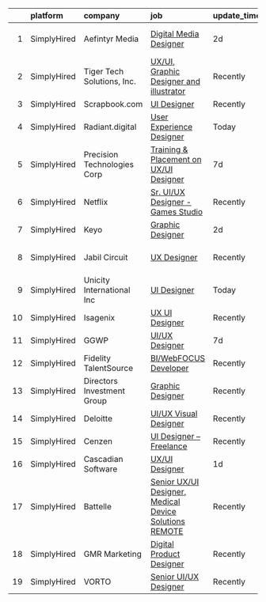 

|    | platform    | company                     | job                                                                                                                                                            | update_time   | location               |
|---:|:------------|:----------------------------|:---------------------------------------------------------------------------------------------------------------------------------------------------------------|:--------------|:-----------------------|
|  1 | SimplyHired | Aefintyr Media              | [Digital Media Designer](https://www.simplyhired.com/job/Bn0UKVgSChceRIP1j18AbhL19upQWpSnr-FRjgbkZDfMdCtoSoOewQ?q=ui+designer)                                 | 2d            | Austin, TX +1 location |
|  2 | SimplyHired | Tiger Tech Solutions, Inc.  | [UX/UI, Graphic Designer and illustrator](https://www.simplyhired.com/job/P0_O-3lInmD2260vZ7fW5WYpxNoOezT2_aaOMCb8l8MTGGQMgI9-Rg?q=ui+designer)                | Recently      | Remote                 |
|  3 | SimplyHired | Scrapbook.com               | [UI Designer](https://www.simplyhired.com/job/osWQisdjLhsswhSl3hPUDW_oB_5iTJKa4tXS_mXUw01BNoLafD_ycg?q=ui+designer)                                            | Recently      | Gilbert, AZ            |
|  4 | SimplyHired | Radiant.digital             | [User Experience Designer](https://www.simplyhired.com/job/021iFxMgfaPuxfNs1e8ZzHcFgynOfcMlamoGnjaPfr2XEDsI08P5Sw?q=ui+designer)                               | Today         | Remote                 |
|  5 | SimplyHired | Precision Technologies Corp | [Training & Placement on UX/UI Designer](https://www.simplyhired.com/job/dswA72bRbnP-Gn-auzghn19PKY-dOcgUd00mjtTtwjKsV-KdMFBVTg?q=ui+designer)                 | 7d            | Remote                 |
|  6 | SimplyHired | Netflix                     | [Sr. UI/UX Designer - Games Studio](https://www.simplyhired.com/job/w2z6BCd6hnn_26Y3EZ_NpCXBkE9GnORZYv95aMaQXG7YFii4thdwLw?q=ui+designer)                      | Recently      | Remote +1 location     |
|  7 | SimplyHired | Keyo                        | [Graphic Designer](https://www.simplyhired.com/job/dT7rfgvV-10qT0M0_KP3gqk2lVChYLZaRWiZoSAUw6JSPX3qwfYxJw?q=ui+designer)                                       | 2d            | Remote                 |
|  8 | SimplyHired | Jabil Circuit               | [UX Designer](https://www.simplyhired.com/job/C3sbjuSkcCX7vsA18EjR__zA29fGUdmFALkgCpqHVHuFtU-YkSd9QA?q=ui+designer)                                            | Recently      | Saint Petersburg, FL   |
|  9 | SimplyHired | Unicity International Inc   | [UI Designer](https://www.simplyhired.com/job/u9WaFRWQBJVbpoDETq5UYsqHlJYqSWPAYO21YKUy83Y2jB5hZPVO0Q?q=ui+designer)                                            | Today         | Provo, UT              |
| 10 | SimplyHired | Isagenix                    | [UX UI Designer](https://www.simplyhired.com/job/T4curWSneVb2kCAvlBtTyLAtNndPOj8j5NIu1WTfkqg1fCUQajybsw?q=ui+designer)                                         | Recently      | Gilbert, AZ            |
| 11 | SimplyHired | GGWP                        | [UI/UX Designer](https://www.simplyhired.com/job/qDagKyHenTcbgphIsVKS_A5T0MnFgRTborE_P1uTX2avfdPB1hAoqQ?q=ui+designer)                                         | 7d            | Remote                 |
| 12 | SimplyHired | Fidelity TalentSource       | [BI/WebFOCUS Developer](https://www.simplyhired.com/job/rW6f19ZTKtqxAgVRLAd38689QJ5VRXMudWckjs5JxcdSxzsIDdoJbA?q=ui+designer)                                  | Recently      | Durham, NC             |
| 13 | SimplyHired | Directors Investment Group  | [Graphic Designer](https://www.simplyhired.com/job/lwFB-IFPPDdhloaijqBwddfJUHKHlrmCl5Rm4qk6xWpCkNF95M1C7w?q=ui+designer)                                       | Recently      | Abilene, TX            |
| 14 | SimplyHired | Deloitte                    | [UI/UX Visual Designer](https://www.simplyhired.com/job/h8tsJpqqvIIcw2xOBtMoSBzN9K2_RrPR7Jz8jj1roDHwEfCT4G2tIQ?q=ui+designer)                                  | Recently      | Philadelphia, PA       |
| 15 | SimplyHired | Cenzen                      | [UI Designer – Freelance](https://www.simplyhired.com/job/YoendQDtRn6-zT2t1SVIT9L-6IofDmMyn8fTlD7qvbuym5OnDMZyxg?q=ui+designer)                                | Recently      | New York, NY           |
| 16 | SimplyHired | Cascadian Software          | [UX/UI Designer](https://www.simplyhired.com/job/eK93eTHJ4mufALvnLEu8LD7u-vUgE1E7ifsRD124zkFlhOylCvTMhA?q=ui+designer)                                         | 1d            | Remote                 |
| 17 | SimplyHired | Battelle                    | [Senior UX/UI Designer, Medical Device Solutions REMOTE](https://www.simplyhired.com/job/w3S7wmaIxQBZ9p8Br2rT83Sq5R06iMdjCkYtQlq5nFF9lB_NFXNTww?q=ui+designer) | Recently      | Columbus, OH           |
| 18 | SimplyHired | GMR Marketing               | [Digital Product Designer](https://www.simplyhired.com/job/sf-vigkgdsFXRkjjP_7ir4n5NCodnrXqh6ugP5TJNG7t-kGM-EmV3w?q=ui+designer)                               | Recently      | Remote                 |
| 19 | SimplyHired | VORTO                       | [Senior UI/UX Designer](https://www.simplyhired.com/job/oSnPZZTtzdtOAbU5UWxBf_Y-FNnc2XOZmk6rJ09JIgVO9SiCL9fhLQ?q=ui+designer)                                  | Recently      | Denver, CO             |